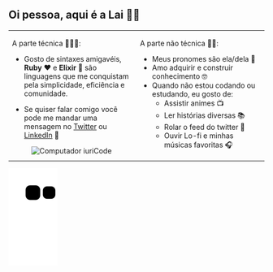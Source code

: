 ## Oi pessoa, aqui é a Lai 👋🏿 

<table>
<tr>
<td valign="top" width="50%">

A parte técnica 👩🏿‍💻:

- Gosto de sintaxes amigavéis, **Ruby** ❤️ e **Elixir** 💜 são linguagens que me conquistam pela simplicidade, eficiência e comunidade.   
    
- Se quiser falar comigo você pode me mandar uma mensagem no [Twitter](https://twitter.com/irielai) ou [LinkedIn](https://www.linkedin.com/in/laisacarmo/) 💌
<img src="https://raw.githubusercontent.com/MicaelliMedeiros/micaellimedeiros/master/image/computer-illustration.png" min-width="200px" max-width="200px" width="200px" align="right" alt="Computador iuriCode">

</td>
<td valign="top" width="50%">

A parte não técnica 👩🏿:

- Meus pronomes são ela/dela 🌈
- Amo adquirir e construir conhecimento 🤓
- Quando não estou codando ou estudando, eu gosto de:
  - Assistir animes 📺
  - Ler histórias diversas 📚
  - Rolar o feed do twitter 📱
  - Ouvir Lo-fi e minhas músicas favoritas 🎧
  
</td>
</tr>
</table>
 
![Snake animation](https://github.com/rafaballerini/rafaballerini/blob/output/github-contribution-grid-snake.svg)
